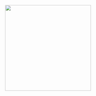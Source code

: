 <img src="https://user-images.githubusercontent.com/28708584/52043630-cbf76b80-2572-11e9-8e69-afe121b98966.png" width="280" />
